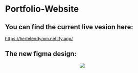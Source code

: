 # Portfolio-Website

## You can find the current live vesion here:
https://hertelendymm.netlify.app/

## The new figma design:
<p align="center">
<img src="/screenshots/figmaUInew.png"/>
</p>
